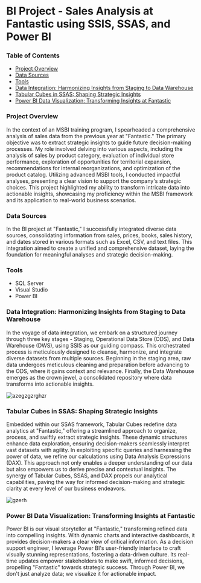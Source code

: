 # BI Project - Sales Analysis at Fantastic using SSIS, SSAS, and Power BI

### Table of Contents
- [Project Overview](#project-overview)
- [Data Sources](#data-sources)
- [Tools](#tools)
- [Data Integration: Harmonizing Insights from Staging to Data Warehouse](#data-integration-harmonizing-insights-from-staging-to-data-warehouse)
- [Tabular Cubes in SSAS: Shaping Strategic Insights](#tabular-cubes-in-ssas-shaping-strategic-insights)
- [Power BI Data Visualization: Transforming Insights at Fantastic](#power-bi-data-visualization-transforming-insights-at-fantastic)



### Project Overview
In the context of an MSBI training program, I spearheaded a comprehensive analysis of sales data from the previous year at "Fantastic." The primary objective was to extract strategic insights to guide future decision-making processes. My role involved delving into various aspects, including the analysis of sales by product category, evaluation of individual store performance, exploration of opportunities for territorial expansion, recommendations for internal reorganizations, and optimization of the product catalog. Utilizing advanced MSBI tools, I conducted impactful analyses, presenting a clear vision to support the company's strategic choices. This project highlighted my ability to transform intricate data into actionable insights, showcasing my proficiency within the MSBI framework and its application to real-world business scenarios.

### Data Sources
In the BI project at "Fantastic," I successfully integrated diverse data sources, consolidating information from sales, prices, books, sales history, and dates stored in various formats such as Excel, CSV, and text files. This integration aimed to create a unified and comprehensive dataset, laying the foundation for meaningful analyses and strategic decision-making.

### Tools
- SQL Server 
- Visual Studio 
- Power BI

### Data Integration: Harmonizing Insights from Staging to Data Warehouse
In the voyage of data integration, we embark on a structured journey through three key stages - Staging, Operational Data Store (ODS), and Data Warehouse (DWS), using SSIS as our guiding compass. This orchestrated process is meticulously designed to cleanse, harmonize, and integrate diverse datasets from multiple sources. Beginning in the staging area, raw data undergoes meticulous cleaning and preparation before advancing to the ODS, where it gains context and relevance. Finally, the Data Warehouse emerges as the crown jewel, a consolidated repository where data transforms into actionable insights. 

![azegzgzrghzr](https://github.com/nassifferjani/BI-Project---Sales-Analysis-at-Fantastic-using-SSIS-SSAS-and-Power-BI/assets/91385813/68a902b2-2ea3-4401-a94c-9b6970972b08)



###  Tabular Cubes in SSAS: Shaping Strategic Insights
Embedded within our SSAS framework, Tabular Cubes redefine data analytics at "Fantastic," offering a streamlined approach to organize, process, and swiftly extract strategic insights. These dynamic structures enhance data exploration, ensuring decision-makers seamlessly interpret vast datasets with agility.
In exploiting specific queries and harnessing the power of data, we refine our calculations using Data Analysis Expressions (DAX). This approach not only enables a deeper understanding of our data but also empowers us to derive precise and contextual insights. The synergy of Tabular Cubes, SSAS, and DAX propels our analytical capabilities, paving the way for informed decision-making and strategic clarity at every level of our business endeavors.



![gzerh](https://github.com/nassifferjani/BI-Project---Sales-Analysis-at-Fantastic-using-SSIS-SSAS-and-Power-BI/assets/91385813/d0fcdf84-d6e4-4e77-bdf7-bbdeee2ecaee)



### Power BI Data Visualization: Transforming Insights at Fantastic
Power BI is our visual storyteller at "Fantastic," transforming refined data into compelling insights. With dynamic charts and interactive dashboards, it provides decision-makers a clear view of critical information. As a decision support engineer, I leverage Power BI's user-friendly interface to craft visually stunning representations, fostering a data-driven culture. Its real-time updates empower stakeholders to make swift, informed decisions, propelling "Fantastic" towards strategic success. Through Power BI, we don't just analyze data; we visualize it for actionable impact.


